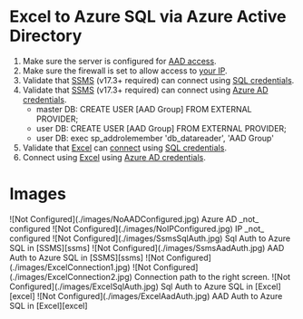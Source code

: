 # Excel to Azure SQL via Azure Active Directory

1. Make sure the server is configured for [AAD access](#aad-not-configured).
2. Make sure the firewall is set to allow access to [your IP](#ip-not-configured).
3. Validate that [SSMS][ssms] (v17.3+ required) can connect using [SQL credentials](#ssms-sql-auth).
4. Validate that [SSMS][ssms] (v17.3+ required) can connect using [Azure AD credentials](#ssms-aad-auth).
    * master DB: CREATE USER [AAD Group] FROM EXTERNAL PROVIDER;
    * user DB: CREATE USER [AAD Group] FROM EXTERNAL PROVIDER;
    * user DB: exec sp_addrolemember 'db_datareader', 'AAD Group'
5. Validate that [Excel][excel] can [connect](#excel-connection) using [SQL credentials](#excel-sql-auth).
6. Connect using [Excel][excel] using [Azure AD credentials](#excel-aad-auth).

# Images

<a name="aad-not-configured" />
![Not Configured](./images/NoAADConfigured.jpg)
Azure AD _not_ configured

<a name="ip-not-configured" />
![Not Configured](./images/NoIPConfigured.jpg)
IP _not_ configured

<a name="ssms-sql-auth" />
![Not Configured](./images/SsmsSqlAuth.jpg)
Sql Auth to Azure SQL in [SSMS][ssms]

<a name="ssms-aad-auth" />
![Not Configured](./images/SsmsAadAuth.jpg)
AAD Auth to Azure SQL in [SSMS][ssms]

<a name="excel-connection" />
![Not Configured](./images/ExcelConnection1.jpg)
![Not Configured](./images/ExcelConnection2.jpg)
Connection path to the right screen.

<a name="excel-sql-auth" />
![Not Configured](./images/ExcelSqlAuth.jpg)
Sql Auth to Azure SQL in [Excel][excel]

<a name="excel-aad-auth" />
![Not Configured](./images/ExcelAadAuth.jpg)
AAD Auth to Azure SQL in [Excel][excel]


[ssms]: https://docs.microsoft.com/en-us/sql/ssms/sql-server-management-studio-changelog-ssms?view=sql-server-2017
[excel]: https://products.office.com/en-us/compare-all-microsoft-office-products-b